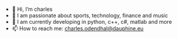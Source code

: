 - 👋 Hi, I’m charles
- 👀 I am passionate about sports, technology, finance and music
- 🌱 I am currently developing in python, c++, c#, matlab and more
- 📫 How to reach me: charles.odendhal@dauphine.eu

<!---
coasensi/coasensi is a ✨ special ✨ repository because its `README.md` (this file) appears on your GitHub profile.
You can click the Preview link to take a look at your changes.
--->
